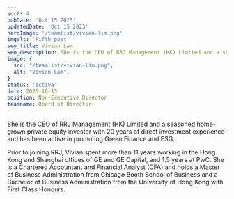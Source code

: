 ```yaml
---
sort: 4
pubDate: 'Oct 15 2023'
updatedDate: 'Oct 15 2023'
heroImage: '/teamlist/vivian-lim.png'
imgalt: 'Fifth post'
seo_title: Vivian Lam
seo_description: She is the CEO of RRJ Management (HK) Limited and a seasoned home-grown private equity investor with 20 years of direct investment experience and has been active in promoting Green Finance and ESG.
image: {
  src: "/teamlist/vivian-lim.png",
  alt: "Vivian Lam",
}
status: 'active'
date: 2023-10-15
position: Non-Executive Director
teamname: Board of Director
---
```


She is the CEO of RRJ Management (HK) Limited and a seasoned home-grown private equity investor with 20 years of direct investment experience and has been active in promoting Green Finance and ESG.

Prior to joining RRJ, Vivian spent more than 11 years working in the Hong Kong and Shanghai offices of GE and GE Capital, and 1.5 years at PwC. She is a Chartered Accountant and Financial Analyst (CFA) and holds a Master of Business Administration from Chicago Booth School of Business and a Bachelor of Business Administration from the University of Hong Kong with First Class Honours.